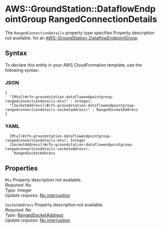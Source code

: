 # AWS::GroundStation::DataflowEndpointGroup RangedConnectionDetails<a name="aws-properties-groundstation-dataflowendpointgroup-rangedconnectiondetails"></a>

<a name="aws-properties-groundstation-dataflowendpointgroup-rangedconnectiondetails-description"></a>The `RangedConnectionDetails` property type specifies Property description not available\. for an [AWS::GroundStation::DataflowEndpointGroup](aws-resource-groundstation-dataflowendpointgroup.md)\.

## Syntax<a name="aws-properties-groundstation-dataflowendpointgroup-rangedconnectiondetails-syntax"></a>

To declare this entity in your AWS CloudFormation template, use the following syntax:

### JSON<a name="aws-properties-groundstation-dataflowendpointgroup-rangedconnectiondetails-syntax.json"></a>

```
{
  "[Mtu](#cfn-groundstation-dataflowendpointgroup-rangedconnectiondetails-mtu)" : Integer,
  "[SocketAddress](#cfn-groundstation-dataflowendpointgroup-rangedconnectiondetails-socketaddress)" : RangedSocketAddress
}
```

### YAML<a name="aws-properties-groundstation-dataflowendpointgroup-rangedconnectiondetails-syntax.yaml"></a>

```
  [Mtu](#cfn-groundstation-dataflowendpointgroup-rangedconnectiondetails-mtu): Integer
  [SocketAddress](#cfn-groundstation-dataflowendpointgroup-rangedconnectiondetails-socketaddress): 
    RangedSocketAddress
```

## Properties<a name="aws-properties-groundstation-dataflowendpointgroup-rangedconnectiondetails-properties"></a>

`Mtu`  <a name="cfn-groundstation-dataflowendpointgroup-rangedconnectiondetails-mtu"></a>
Property description not available\.  
*Required*: No  
*Type*: Integer  
*Update requires*: [No interruption](https://docs.aws.amazon.com/AWSCloudFormation/latest/UserGuide/using-cfn-updating-stacks-update-behaviors.html#update-no-interrupt)

`SocketAddress`  <a name="cfn-groundstation-dataflowendpointgroup-rangedconnectiondetails-socketaddress"></a>
Property description not available\.  
*Required*: No  
*Type*: [RangedSocketAddress](aws-properties-groundstation-dataflowendpointgroup-rangedsocketaddress.md)  
*Update requires*: [No interruption](https://docs.aws.amazon.com/AWSCloudFormation/latest/UserGuide/using-cfn-updating-stacks-update-behaviors.html#update-no-interrupt)
